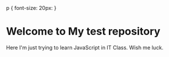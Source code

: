 <!DOCTYPE html>
<html lang="en">
  <head>
    <meta charset="UTF-8">
    <meta name="viewport" content="width=device-width, initial-scale=1.0">
    <meta http-equiv="X-UA-Compatible" content="ie=edge">
  </head>
  <body>
    <styles>
      p {
      font-size: 20px:
      }
    </styles>
        <h1>Welcome to My test repository</h1>
        <p>Here I'm just trying to learn JavaScript in IT Class. Wish me luck.</p>
  </body>
</html>
